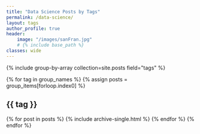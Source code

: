 ```yaml
---
title: "Data Science Posts by Tags"
permalink: /data-science/
layout: tags
author_profile: true
header:
    image: "/images/sanFran.jpg"
    # {% include base_path %}
classes: wide
---
```



{% include group-by-array collection=site.posts field="tags" %}

{% for tag in group_names %}
  {% assign posts = group_items[forloop.index0] %}
  <h2 id="{{ tag | slugify }}" class="archive__subtitle">{{ tag }}</h2>
  {% for post in posts %}
    {% include archive-single.html %}
  {% endfor %}
{% endfor %}

